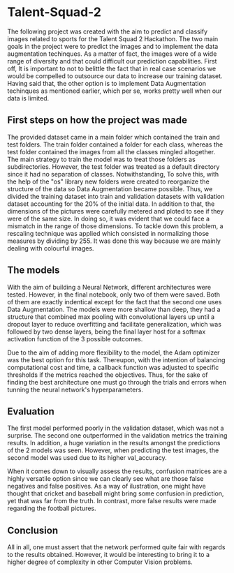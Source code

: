# Talent-Squad-2

The following project was created with the aim to predict and classify images related to sports for the Talent Squad 2 Hackathon. The two main goals in the project were to predict the images and to implement the data augmentation techinques. As a matter of fact, the images were of a wide range of diversity and that could difficult our prediction capabilities. First off, It is important to not to belittle the fact that in real case scenarios we would be compelled to outsource our data to increase our training dataset. Having said that, the other option is to implement Data Augmentation techinques as mentioned earlier, which per se, works pretty well when our data is limited. 

## First steps on how the project was made

The provided dataset came in a main folder which contained the train and test folders. The train folder contained a folder for each class, whereas the test folder contained the images from all the classes mingled altogether. The main strategy to train the model was to treat those folders as subdirectories. However, the test folder was treated as a default directory since it had no separation of classes. Notwithstanding, To solve this, with the help of the "os" library new folders were created to reorganize the structure of the data so Data Augmentation became possible. Thus, we divided the training dataset into train and validation datasets with validation dataset accounting for the 20% of the initial data. In addition to that, the dimensions of the pictures were carefully metered and ploted to see if they were of the same size. In doing so, it was evident that we could face a mismatch in the range of those dimensions. To tackle down this problem, a rescaling technique was applied which consisted in normalizing those measures by dividing by 255. It was done this way because we are mainly dealing with colourful images.

## The models 

With the aim of building a Neural Network, different architectures were tested. However, in the final notebook, only two of them were saved. Both of them are exactly indentical except for the fact that the second one uses Data Augmentation. The models were more shallow than deep, they had a structure that combined max pooling with convolutional layers up until a dropout layer to reduce overfitting and facilitate generalization, which was followed by two dense layers, being the final layer host for a softmax activation function of the 3 possible outcomes. 

Due to the aim of adding more flexibility to the model, the Adam optimizer was the best option for this task. Thereupon, with the intention of balancing computational cost and time, a callback function was adjusted to specific thresholds if the metrics reached the objectives. Thus, for the sake of finding the best architecture one must go through the trials and errors when tunning the neural network's hyperparameters. 

## Evaluation

The first model performed poorly in the validation dataset, which was not a surprise. The second one outperformed in the validation metrics the training results. In addition, a huge variation in the results amongst the predictions of the 2 models was seen. However, when predicting the test images, the second model was used due to its higher val_accuracy. 

When it comes down to visually assess the results, confusion matrices are a highly versatile option since we can clearly see what are those false negatives and false positives. As a way of ilustration, one might have thought that cricket and baseball might bring some confusion in prediction, yet that was far from the truth. In contrast, more false results were made regarding the football pictures. 

## Conclusion

All in all, one must assert that the network performed quite fair with regards to the results obtained. However, it would be interesting to bring it to a higher degree of complexity in other Computer Vision problems. 
